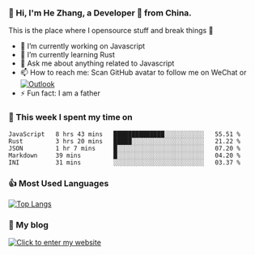### 👋 Hi, I'm He Zhang, a Developer 🚀 from China.

This is the place where I opensource stuff and break things :rofl:

- 🔭  I’m currently working on Javascript
- 🌱  I’m currently learning Rust
- 💬  Ask me about anything related to Javascript
- 📫  How to reach me: Scan GitHub avatar to follow me on WeChat or [![Outlook](https://img.shields.io/badge/-Outlook-0078D4?style=flat&logo=Microsoft-Outlook&logoColor=white)](mailto:link@zhanghe.cool)
- ⚡  Fun fact: I am a father

### 💪 This week I spent my time on 
<!--START_SECTION:waka-->
```text
JavaScript   8 hrs 43 mins   ██████████████░░░░░░░░░░░   55.51 % 
Rust         3 hrs 20 mins   █████░░░░░░░░░░░░░░░░░░░░   21.22 % 
JSON         1 hr 7 mins     █░░░░░░░░░░░░░░░░░░░░░░░░   07.20 % 
Markdown     39 mins         █░░░░░░░░░░░░░░░░░░░░░░░░   04.20 % 
INI          31 mins         ░░░░░░░░░░░░░░░░░░░░░░░░░   03.37 %
```
<!--END_SECTION:waka-->

### 👍 Most Used Languages
[![Top Langs](https://github-readme-stats.vercel.app/api/top-langs/?username=zhanghecool&layout=compact)](https://zhanghe.cool)

### 🌈 My blog 
[![Click to enter my website](https://cdn.jsdelivr.net/gh/zhanghecool/assets/images/gif/zhanghecools.gif)](https://zhanghe.cool)
